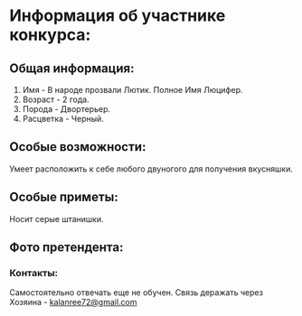# Информация об участнике конкурса:
## Общая информация:
1. Имя - В народе прозвали Лютик. Полное Имя Люцифер.
2. Возраст - 2 года.
3. Порода - Двортерьер.
4. Расцветка - Черный.

## Особые возможности:
Умеет расположить к себе любого двуногого для получения вкусняшки.

## Особые приметы:
Носит серые штанишки.

## Фото претендента:



### Контакты:
Самостоятельно отвечать еще не обучен. Связь деражать через Хозяина - kalanree72@gmail.com